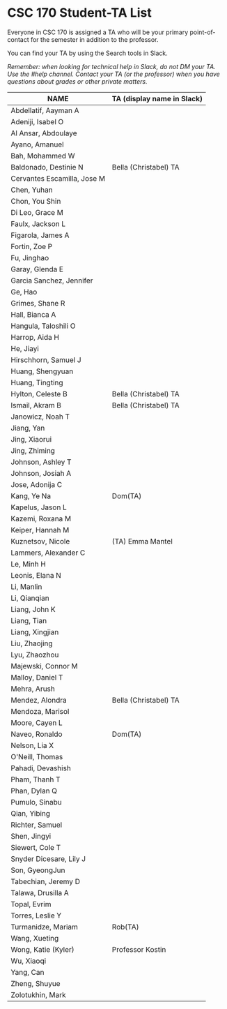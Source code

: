 # CSC 170 Student-TA List

Everyone in CSC 170 is assigned a TA who will be your primary point-of-contact for the semester in addition to the professor. 

You can find your TA by using the Search tools in Slack.

*Remember: when looking for technical help in Slack, do not DM your TA. Use the #help channel. Contact your TA (or the professor) when you have questions about grades or other private matters.*

| NAME             | TA (display name in Slack) |
| ---------------------------- | --------------------- |
| Abdellatif, Aayman A    |            |
| Adeniji, Isabel O      |            |
| Al Ansar, Abdoulaye     |            |
| Ayano, Amanuel       |            |
| Bah, Mohammed W       |            |
| Baldonado, Destinie N    | Bella (Christabel) TA |
| Cervantes Escamilla, Jose M |            |
| Chen, Yuhan         |            |
| Chon, You Shin       |            |
| Di Leo, Grace M       |            |
| Faulx, Jackson L      |            |
| Figarola, James A      |            |
| Fortin, Zoe P        |            |
| Fu, Jinghao         |            |
| Garay, Glenda E       |            |
| Garcia Sanchez, Jennifer  |            |
| Ge, Hao           |            |
| Grimes, Shane R       |            |
| Hall, Bianca A       |            |
| Hangula, Taloshili O    |            |
| Harrop, Aida H       |            |
| He, Jiayi          |            |
| Hirschhorn, Samuel J    |            |
| Huang, Shengyuan      |            |
| Huang, Tingting       |            |
| Hylton, Celeste B      | Bella (Christabel) TA |
| Ismail, Akram B       | Bella (Christabel) TA |
| Janowicz, Noah T      |            |
| Jiang, Yan         |            |
| Jing, Xiaorui        |            |
| Jing, Zhiming        |            |
| Johnson, Ashley T      |            |
| Johnson, Josiah A      |            |
| Jose, Adonija C       |            |
| Kang, Ye Na         | Dom(TA)        |
| Kapelus, Jason L      |            |
| Kazemi, Roxana M      |            |
| Keiper, Hannah M      |            |
| Kuznetsov, Nicole      | (TA) Emma Mantel   |
| Lammers, Alexander C    |            |
| Le, Minh H         |            |
| Leonis, Elana N       |            |
| Li, Manlin         |            |
| Li, Qianqian        |            |
| Liang, John K        |            |
| Liang, Tian         |            |
| Liang, Xingjian       |            |
| Liu, Zhaojing        |            |
| Lyu, Zhaozhou        |            |
| Majewski, Connor M     |            |
| Malloy, Daniel T      |            |
| Mehra, Arush        |            |
| Mendez, Alondra       | Bella (Christabel) TA |
| Mendoza, Marisol      |            |
| Moore, Cayen L       |            |
| Naveo, Ronaldo       | Dom(TA)        |
| Nelson, Lia X        |            |
| O'Neill, Thomas       |            |
| Pahadi, Devashish      |            |
| Pham, Thanh T        |            |
| Phan, Dylan Q        |            |
| Pumulo, Sinabu       |            |
| Qian, Yibing        |            |
| Richter, Samuel       |            |
| Shen, Jingyi        |            |
| Siewert, Cole T       |            |
| Snyder Dicesare, Lily J   |            |
| Son, GyeongJun       |            |
| Tabechian, Jeremy D     |            |
| Talawa, Drusilla A     |            |
| Topal, Evrim        |            |
| Torres, Leslie Y      |            |
| Turmanidze, Mariam     | Rob(TA)        |
| Wang, Xueting        |            |
| Wong, Katie (Kyler)     | Professor Kostin   |
| Wu, Xiaoqi         |            |
| Yang, Can          |            |
| Zheng, Shuyue        |            |
| Zolotukhin, Mark      |            |

